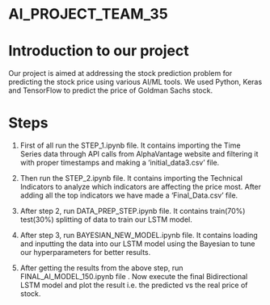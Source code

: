 # AI_PROJECT_TEAM_35


# Introduction to our project

Our project is aimed at addressing the stock prediction problem for predicting the stock price using various AI/ML tools. We used Python, Keras and TensorFlow to predict the price of Goldman Sachs stock.


# Steps

1.	First of all run the STEP_1.ipynb file. It contains importing the Time Series data through API calls from AlphaVantage website and filtering it with proper timestamps and making a ‘initial_data3.csv’ file.

2.	Then run the STEP_2.ipynb file. It contains importing the Technical Indicators to analyze which indicators are affecting the price most. After adding all the top indicators we have made a ‘Final_Data.csv’ file.

3.	After step 2, run DATA_PREP_STEP.ipynb file. It contains train(70%) test(30%) splitting of data to train our LSTM model.

4.	After step 3, run BAYESIAN_NEW_MODEL.ipynb file. It contains loading and inputting the data into our LSTM model using the Bayesian to tune our hyperparameters for better results.

5.	After getting the results from the above step, run FINAL_AI_MODEL_150.ipynb file . Now execute the final Bidirectional LSTM model and plot the result i.e. the predicted vs the real price of stock.
